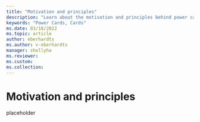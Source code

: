 ```yaml
---
title: "Motivation and principles"
description: "Learn about the motivation and principles behind power cards as an offering from Microsoft"
keywords: "Power Cards, Cards"
ms.date: 03/18/2022
ms.topic: article
author: eberhardts
ms.author: v-eberhardts
manager: shellyha
ms.reviewer: 
ms.custom: 
ms.collection: 
---
```


# Motivation and principles

placeholder
